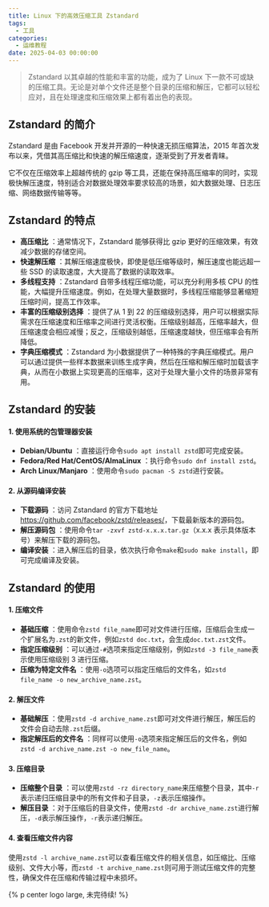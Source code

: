 ```yaml
---
title: Linux 下的高效压缩工具 Zstandard
tags:
  - 工具
categories:
  - 运维教程
date: 2025-04-03 00:00:00
---
```


> Zstandard 以其卓越的性能和丰富的功能，成为了 Linux 下一款不可或缺的压缩工具。无论是对单个文件还是整个目录的压缩和解压，它都可以轻松应对，且在处理速度和压缩效果上都有着出色的表现。

<!-- more -->

## Zstandard 的简介

Zstandard 是由 Facebook 开发并开源的一种快速无损压缩算法，2015 年首次发布以来，凭借其高压缩比和快速的解压缩速度，逐渐受到了开发者青睐。

它不仅在压缩效率上超越传统的 gzip 等工具，还能在保持高压缩率的同时，实现极快解压速度，特别适合对数据处理效率要求较高的场景，如大数据处理、日志压缩、网络数据传输等等。

## Zstandard 的特点

  * **高压缩比** ：通常情况下，Zstandard 能够获得比 gzip 更好的压缩效果，有效减少数据的存储空间。
  * **快速解压缩** ：其解压缩速度极快，即使是低压缩等级时，解压速度也能远超一些 SSD 的读取速度，大大提高了数据的读取效率。
  * **多线程支持** ：Zstandard 自带多线程压缩功能，可以充分利用多核 CPU 的性能，大幅提升压缩速度。例如，在处理大量数据时，多线程压缩能够显著缩短压缩时间，提高工作效率。
  * **丰富的压缩级别选择** ：提供了从 1 到 22 的压缩级别选择，用户可以根据实际需求在压缩速度和压缩率之间进行灵活权衡。压缩级别越高，压缩率越大，但压缩速度会相应减慢；反之，压缩级别越低，压缩速度越快，但压缩率会有所降低。
  * **字典压缩模式** ：Zstandard 为小数据提供了一种特殊的字典压缩模式。用户可以通过提供一些样本数据来训练生成字典，然后在压缩和解压缩时加载该字典，从而在小数据上实现更高的压缩率，这对于处理大量小文件的场景非常有用。

## Zstandard 的安装

#### 1. 使用系统的包管理器安装

  * **Debian/Ubuntu** ：直接运行命令`sudo apt install zstd`即可完成安装。
  * **Fedora/Red Hat/CentOS/AlmaLinux** ：执行命令`sudo dnf install zstd`。
  * **Arch Linux/Manjaro** ：使用命令`sudo pacman -S zstd`进行安装。

#### 2. 从源码编译安装

  * **下载源码** ：访问 Zstandard 的官方下载地址<https://github.com/facebook/zstd/releases/>，下载最新版本的源码包。
  * **解压源码包** ：使用命令`tar -zxvf zstd-x.x.x.tar.gz`（x.x.x 表示具体版本号）来解压下载的源码包。
  * **编译安装** ：进入解压后的目录，依次执行命令`make`和`sudo make install`，即可完成编译及安装。

## Zstandard 的使用

#### 1. 压缩文件

  * **基础压缩** ：使用命令`zstd file_name`即可对文件进行压缩，压缩后会生成一个扩展名为`.zst`的新文件，例如`zstd doc.txt`，会生成`doc.txt.zst`文件。
  * **指定压缩级别** ：可以通过`-#`选项来指定压缩级别，例如`zstd -3 file_name`表示使用压缩级别 3 进行压缩。
  * **压缩为特定文件名** ：使用`-o`选项可以指定压缩后的文件名，如`zstd file_name -o new_archive_name.zst`。

#### 2. 解压文件

  * **基础解压** ：使用`zstd -d archive_name.zst`即可对文件进行解压，解压后的文件会自动去除`.zst`后缀。
  * **指定解压后的文件名** ：同样可以使用`-o`选项来指定解压后的文件名，例如`zstd -d archive_name.zst -o new_file_name`。

#### 3. 压缩目录

  * **压缩整个目录** ：可以使用`zstd -rz directory_name`来压缩整个目录，其中`-r`表示递归压缩目录中的所有文件和子目录，`-z`表示压缩操作。
  * **解压目录** ：对于压缩后的目录文件，使用`zstd -dr archive_name.zst`进行解压，`-d`表示解压操作，`-r`表示递归解压。

#### 4. 查看压缩文件内容

使用`zstd -l archive_name.zst`可以查看压缩文件的相关信息，如压缩比、压缩级别、文件大小等，而`zstd -t archive_name.zst`则可用于测试压缩文件的完整性，确保文件在压缩和传输过程中未损坏。

{% p center logo large, 未完待续! %}